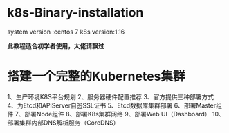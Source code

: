 # k8s-Binary-installation
system version :centos 7   k8s version:1.16 

**此教程适合初学者使用，大佬请飘过**


# 搭建一个完整的Kubernetes集群

1、生产环境K8S平台规划
2、服务器硬件配置推荐
3、官方提供三种部署方式
4、为Etcd和APIServer自签SSL证书
5、Etcd数据库集群部署
6、部署Master组件
7、部署Node组件
8、部署K8s集群网络
9、部署Web UI（Dashboard）
10、部署集群内部DNS解析服务（CoreDNS）






